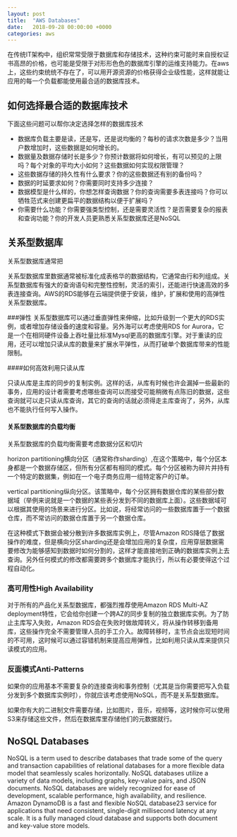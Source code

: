 ```yaml
---
layout: post
title:  "AWS Databases"
date:   2018-09-28 00:00:00 +0000
categories: aws
---
```


在传统IT架构中，组织常常受限于数据库和存储技术，这种约束可能时来自授权证书高昂的价格，也可能是受限于对形形色色的数据库引擎的运维支持能力。在aws上，这些约束统统不存在了，可以用开源资源的价格获得企业级性能，这样就能让应用的每一个负载都能使用最合适的数据库技术。

## 如何选择最合适的数据库技术
下面这些问题可以帮你决定选择怎样的数据库技术

- 数据库负载主要是读，还是写，还是说均衡的？每秒的请求次数是多少？当用户数增加时，这些数据是如何增长的。
- 数据量及数据存储时长是多少？你预计数据将如何增长，有可以预见的上限吗？每个对象的平均大小如何？这些数据如何实现权限管理？
- 这些数据存储的持久性有什么要求？你的这些数据还有别的备份吗？
- 数据的时延要求如何？你需要同时支持多少连接？
- 数据模型是什么样的，你想怎样查询数据？你的查询需要多表连接吗？你可以牺牲范式来创建更扁平的数据结构以便于扩展吗？
- 你需要什么功能？你需要强类型控制，还是需要灵活性？是否需要复杂的报表和查询功能？你的开发人员更熟悉关系型数据库还是NoSQL

## 关系型数据库
关系型数据库通常把

关系型数据库里数据通常被标准化成表格华的数据结构，它通常由行和列组成。关系型数据库有强大的查询语句和完整性控制，灵活的索引，还能进行快速高效的多表连接查询。AWS的RDS能够在云端提供便于安装，维护，扩展和使用的高弹性关系型数据库。

###弹性
关系型数据库可以通过垂直弹性来伸缩，比如升级到一个更大的RDS实例，或者增加存储设备的速度和容量。另外海可以考虑使用RDS for Aurora，它是一个在相同硬件设备上吞吐量比标准Mysql更高的数据库引擎。对于重读的应用，还可以增加只读从库的数量来扩展水平弹性，从而打破单个数据库带来的性能限制。


####如何高效利用只读从库

只读从库是主库的同步的复制实例。这样的话，从库有时候也许会漏掉一些最新的事务，应用的设计者需要考虑哪些查询可以而接受可能稍微有点陈旧的数据，这些查询就可以走只读从库查询，其它的查询的话就必须得走主库查询了，另外，从库也不能执行任何写入操作。

#### 关系型数据库的负载均衡
关系型数据库的负载均衡需要考虑数据分区和切片

horizon partitioning横向分区（通常称作sharding）,在这个策略中，每个分区本身都是一个数据存储区，但所有分区都有相同的模式。每个分区被称为碎片并持有一个特定的数据集，例如在一个电子商务应用一组特定客户的订单。


vertical partitioning纵向分区。该策略中，每个分区拥有数据仓库的某些部分数据域（举例来说就是一个数据的某些表分发到不同的数据库上面）。这些数据域可以根据其使用的场景来进行分区。比如说，将经常访问的一些数据库置于一个数据仓库，而不常访问的数据仓库置于另一个数据仓库。

在这种模式下数据会被分散到许多数据库实例上，尽管Amazon RDS降低了数据操作的难度，但是横向分区sharding还是会增加应用的复杂度，应用穿层数据需要修改为能够感知到数据时如何分割的，这样才能直接地到正确的数据库实例上去查询。另外任何模式的修改都需要跨多个数据库才能执行，所以有必要使得这个过程自动化。

### 高可用性High Availability
对于所有的产品化关系型数据库，都强烈推荐使用Amazon RDS Multi-AZ deployment特性，它会给你创建一个跨AZ的同步复制的独立数据库实例。为了防止主库写入失败，Amazon RDS会在失败时做故障转义，将从操作转移到备用库，这些操作完全不需要管理人员的手工介入。故障转移时，主节点会出现短时间的不可用，这时候可以通过容错机制来提高应用弹性，比如利用只读从库来提供只读模式的应用。

### 反面模式Anti-Patterns
如果你的应用基本不需要复杂的连接查询和事务控制（尤其是当你需要把写入负载分发到多个数据库实例时），你就应该考虑使用NoSQL，而不是关系型数据库。

如果你有大的二进制文件需要存储，比如图片，音乐，视频等，这时候你可以使用S3来存储这些文件，然后在数据库里存储他们的元数据就行。



## NoSQL Databases

NoSQL is a term used to describe databases that trade some of the query and transaction capabilities of relational databases for a more flexible data model that seamlessly scales horizontally. NoSQL databases utilize a variety of data models, including graphs, key-value pairs, and JSON documents. NoSQL databases are widely recognized for ease of development, scalable performance, high availability, and resilience. Amazon DynamoDB is a fast and flexible NoSQL database23 service for applications that need consistent, single-digit millisecond latency at any scale. It is a fully managed cloud database and supports both document and key-value store models.